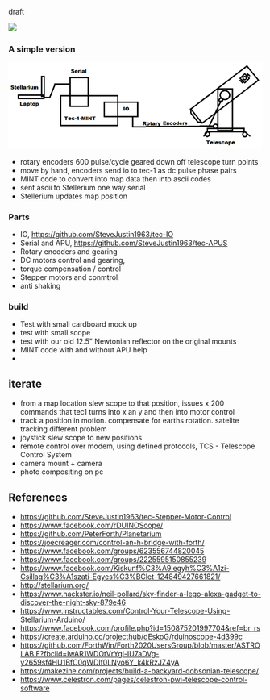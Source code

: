 draft

![](https://github.com/SteveJustin1963/tec-SCOPE/blob/master/pics/scope-steps1.png)



### A simple version

![](https://github.com/SteveJustin1963/tec-SCOPE/blob/master/pics/3-23.png)

- rotary encoders 600 pulse/cycle geared down off telescope turn points
- move by hand, encoders send io to tec-1 as dc pulse phase pairs
- MINT code to convert into map data then into ascii codes
- sent ascii to Stellerium one way serial 
- Stellerium updates map position

### Parts 
- IO, https://github.com/SteveJustin1963/tec-IO
- Serial and APU, https://github.com/SteveJustin1963/tec-APUS
- Rotary encoders and gearing
- DC motors control and gearing, 
- torque compensation / control
- Stepper motors and conmtrol
- anti shaking

### build
- Test with small cardboard mock up
- test with small scope
- test with our old 12.5" Newtonian reflector on the original mounts 
- MINT code with and without APU help
- 





## iterate
- from a map location slew scope to that position, issues x.200 commands that tec1 turns into x an y and then into motor control
- track a position in motion. compensate for earths rotation. satelite tracking different problem
- joystick slew scope to new positions 
- remote control over modem, using defined protocols, TCS - Telescope Control System
- camera mount + camera
- photo compositing on pc

## References
- https://github.com/SteveJustin1963/tec-Stepper-Motor-Control
- https://www.facebook.com/rDUINOScope/
- https://github.com/PeterForth/Planetarium 
- https://joecreager.com/control-an-h-bridge-with-forth/
- https://www.facebook.com/groups/623556744820045
- https://www.facebook.com/groups/2225595150855239
- https://www.facebook.com/Kiskunf%C3%A9legyh%C3%A1zi-Csillag%C3%A1szati-Egyes%C3%BClet-124849427661821/
- http://stellarium.org/
- https://www.hackster.io/neil-pollard/sky-finder-a-lego-alexa-gadget-to-discover-the-night-sky-879e46
- https://www.instructables.com/Control-Your-Telescope-Using-Stellarium-Arduino/
- https://www.facebook.com/profile.php?id=150875201997704&ref=br_rs
- https://create.arduino.cc/projecthub/dEskoG/rduinoscope-4d399c
- https://github.com/ForthWin/Forth2020UsersGroup/blob/master/ASTROLAB.F?fbclid=IwAR1WDOtVrYgl-IU7aDVg-y2659sf4HU1BfC0qWDlf0LNyo6Y_k4kRzJZ4yA
- https://makezine.com/projects/build-a-backyard-dobsonian-telescope/
- https://www.celestron.com/pages/celestron-pwi-telescope-control-software


